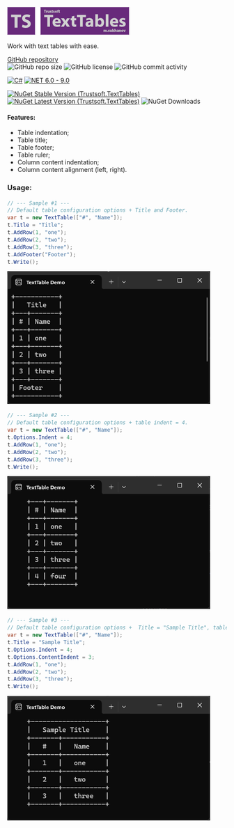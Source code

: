 ![Logo](./docs/README_Banner.png)

Work with text tables with ease.

[GitHub repository](https://github.com/trustsoft/Trustsoft.TextTables "Visit GiHub Repository")\
![GitHub repo size](https://img.shields.io/github/repo-size/trustsoft/Trustsoft.TextTables?style=flat&logo=github&color=steelblue "Repository size")
![GitHub license](https://img.shields.io/github/license/trustsoft/Trustsoft.TextTables?style=flat&color=steelblue "Repository license")
![GitHub commit activity](https://img.shields.io/github/commit-activity/t/trustsoft/Trustsoft.TextTables?style=flat&color=steelblue "Total commits")

[![C#](https://img.shields.io/badge/C%23-gray?style=flat&logo=csharp)](https://dotnet.microsoft.com/en-us/languages/csharp)
[![NET 6.0 - 9.0](https://img.shields.io/badge/NET-6.0_--_9.0-steelblue?style=flat)](https://learn.microsoft.com/en-us/dotnet/fundamentals/)

[![NuGet Stable Version (Trustsoft.TextTables)](https://img.shields.io/nuget/v/Trustsoft.TextTables.svg?label=Stable&color=steelblue)](https://www.nuget.org/packages/Trustsoft.TextTables/latest)
[![NuGet Latest Version (Trustsoft.TextTables)](https://img.shields.io/nuget/vpre/Trustsoft.TextTables.svg?label=Latest&color=peru)](https://www.nuget.org/packages/Trustsoft.TextTables/absoluteLatest )
![NuGet Downloads](https://img.shields.io/nuget/dt/Trustsoft.TextTables?color=steelblue)


#### Features:
- Table indentation;
- Table title;
- Table footer;
- Table ruler;
- Column content indentation;
- Column content alignment (left, right).

### Usage:
```csharp
// --- Sample #1 ---
// Default table configuration options + Title and Footer.
var t = new TextTable(["#", "Name"]);
t.Title = "Title";
t.AddRow(1, "one");
t.AddRow(2, "two");
t.AddRow(3, "three");
t.AddFooter("Footer");
t.Write();
```
![sample #1 output](docs/sample1.png)
```csharp
// --- Sample #2 ---
// Default table configuration options + table indent = 4.
var t = new TextTable(["#", "Name"]);
t.Options.Indent = 4;
t.AddRow(1, "one");
t.AddRow(2, "two");
t.AddRow(3, "three");
t.Write();
```
![sample #2 output](docs/sample2.png)
```csharp
// --- Sample #3 ---
// Default table configuration options +  Title = "Sample Title", table indent = 4, ContentIndent = 3.
var t = new TextTable(["#", "Name"]);
t.Title = "Sample Title";
t.Options.Indent = 4;
t.Options.ContentIndent = 3;
t.AddRow(1, "one");
t.AddRow(2, "two");
t.AddRow(3, "three");
t.Write();
```
![sample #3 output](docs/sample3.png)